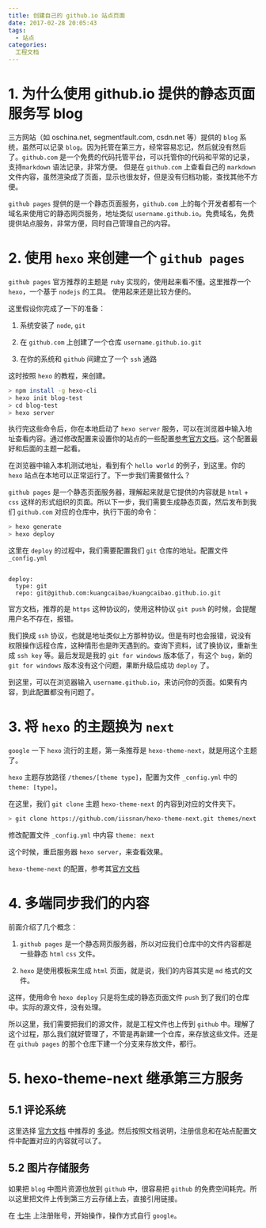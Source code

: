 ```yaml
---
title: 创建自己的 github.io 站点页面
date: 2017-02-28 20:05:43
tags:
  - 站点
categories:
  工程文档
---
```


# 1. 为什么使用 github.io 提供的静态页面服务写 blog

  三方网站（如 oschina.net, segmentfault.com, csdn.net 等）提供的 `blog` 系统，虽然可以记录 `blog`。因为托管在第三方，经常容易忘记，然后就没有然后了。`github.com` 是一个免费的代码托管平台，可以托管你的代码和平常的记录，支持`markdown` 语法记录，非常方便。 但是在 `github.com` 上查看自己的 `markdown` 文件内容，虽然渲染成了页面，显示也很友好，但是没有归档功能，查找其他不方便。

`github pages` 提供的是一个静态页面服务，`github.com` 上的每个开发者都有一个域名来使用它的静态网页服务，地址类似 `username.github.io`。免费域名，免费提供站点服务，非常方便，同时自己管理自己的内容。

# 2. 使用 `hexo` 来创建一个 `github pages`

`github pages` 官方推荐的主题是 `ruby` 实现的，使用起来看不懂。这里推荐一个 `hexo`，一个基于 `nodejs` 的工具。 使用起来还是比较方便的。

这里假设你完成了一下的准备：

1. 系统安装了 `node`, `git`

2. 在 `github.com` 上创建了一个仓库 `username.github.io.git`

3. 在你的系统和 `github` 间建立了一个 `ssh` 通路

这时按照 `hexo` 的教程，来创建。

``` bash
> npm install -g hexo-cli
> hexo init blog-test
> cd blog-test
> hexo server
```

执行完这些命令后，你在本地启动了 `hexo server` 服务，可以在浏览器中输入地址查看内容。通过修改配置来设置你的站点的一些配置[参考官方文档](https://hexo.io/zh-cn/docs/)。这个配置最好和后面的主题一起看。

在浏览器中输入本机测试地址，看到有个 `hello world` 的例子，到这里。你的 `hexo` 站点在本地可以正常运行了。下一步我们需要做什么？

`github pages` 是一个静态页面服务器，理解起来就是它提供的内容就是 `html` + `css` 这样的形式组织的页面。所以下一步，我们需要生成静态页面，然后发布到我们 `github.com` 对应的仓库中，执行下面的命令：

```bash
> hexo generate
> hexo deploy
```

这里在 `deploy` 的过程中，我们需要配置我们 `git` 仓库的地址。配置文件 `_config.yml`

```

deploy:
  type: git 
  repo: git@github.com:kuangcaibao/kuangcaibao.github.io.git

```

官方文档，推荐的是 `https` 这种协议的，使用这种协议 `git push` 的时候，会提醒用户名不存在，报错。

我们换成 `ssh` 协议，也就是地址类似上方那种协议。但是有时也会报错，说没有权限操作远程仓库，这种情形也是昨天遇到的。查询下资料，试了换协议，重新生成 `ssh key` 等。最后发现是我的 `git for windows` 版本低了，有这个 `bug`，新的 `git for windows` 版本没有这个问题，果断升级后成功 `deploy` 了。

到这里，可以在浏览器输入 `username.github.io`，来访问你的页面。如果有内容，到此配置都没有问题了。

# 3. 将 `hexo` 的主题换为 `next`

`google` 一下 `hexo` 流行的主题，第一条推荐是 `hexo-theme-next`，就是用这个主题了。

`hexo` 主题存放路径 `/themes/[theme type]`，配置为文件 `_config.yml` 中的 `theme: [type]`。

在这里，我们 `git clone` 主题 `hexo-theme-next` 的内容到对应的文件夹下。

```bash
> git clone https://github.com/iissnan/hexo-theme-next.git themes/next
```

修改配置文件 `_config.yml` 中内容 `theme: next`

这个时候，重启服务器 `hexo server`，来查看效果。

`hexo-theme-next` 的配置，参考其[官方文档](http://theme-next.iissnan.com/getting-started.html)

# 4. 多端同步我们的内容

前面介绍了几个概念：

1. `github pages` 是一个静态网页服务器，所以对应我们仓库中的文件内容都是一些静态 `html` `css` 文件。

2. `hexo` 是使用模板来生成 `html` 页面，就是说，我们的内容其实是 `md` 格式的文件。

这样，使用命令 `hexo deploy` 只是将生成的静态页面文件 `push` 到了我们的仓库中。实际的源文件，没有处理。

所以这里，我们需要把我们的源文件，就是工程文件也上传到 `github` 中。理解了这个过程，那么我们就好管理了，不管是再新建一个仓库，来存放这些文件。还是在 `github pages` 的那个仓库下建一个分支来存放文件，都行。

# 5. hexo-theme-next 继承第三方服务

## 5.1 评论系统

这里选择 [官方文档](http://theme-next.iissnan.com/third-party-services.html#comment-system) 中推荐的 [多说](http://duoshuo.com/)。然后按照文档说明，注册信息和在站点配置文件中配置对应的内容就可以了。

## 5.2 图片存储服务

如果把 `blog` 中图片资源也放到 `github` 中，很容易把 `github` 的免费空间耗完。所以这里把文件上传到第三方云存储上去，直接引用链接。

在 [七牛](http://www.qiniu.com/) 上注册账号，开始操作，操作方式自行 `google`。